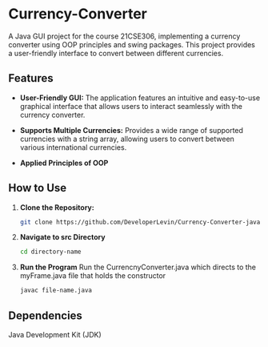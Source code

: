 # Currency-Converter

A Java GUI project for the course 21CSE306, implementing a currency converter using OOP principles and swing packages. This project provides a user-friendly interface to convert between different currencies.


## Features

- **User-Friendly GUI:** The application features an intuitive and easy-to-use graphical interface that allows users to interact seamlessly with the currency converter.

- **Supports Multiple Currencies:** Provides a wide range of supported currencies with a string array, allowing users to convert between various international currencies.

- **Applied Principles of OOP**


## How to Use

1. **Clone the Repository:**
   ```bash
   git clone https://github.com/DeveloperLevin/Currency-Converter-java.git

2. **Navigate to src Directory**
   ```bash
   cd directory-name

3. **Run the Program**
   Run the CurrencnyConverter.java which directs to the myFrame.java file that holds the      constructor 
   ```bash
   javac file-name.java


## Dependencies
Java Development Kit (JDK)
